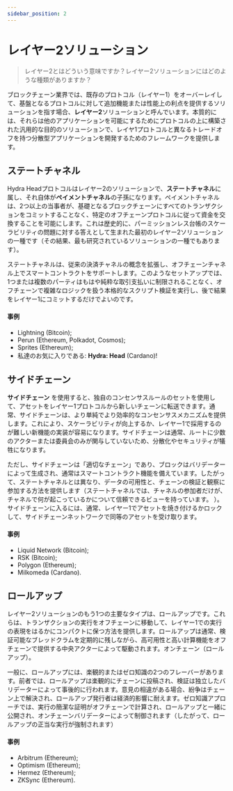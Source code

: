 ```yaml
---
sidebar_position: 2
---
```


# レイヤー2ソリューション

> レイヤー2とはどういう意味ですか？レイヤー2ソリューションにはどのような種類がありますか？

ブロックチェーン業界では、既存のプロトコル（レイヤー1）をオーバーレイして、基盤となるプロトコルに対して追加機能または性能上の利点を提供するソリューションを指す場合、**レイヤー2**ソリューションと呼んでいます。本質的には、それらは他のアプリケーションを可能にするためにプロトコルの上に構築された汎用的な目的のソリューションで、レイヤ1プロトコルと異なるトレードオフを持つ分散型アプリケーションを開発するためのフレームワークを提供します。

## ステートチャネル

Hydra Headプロトコルはレイヤー2のソリューションで、**ステートチャネル**に属し、それ自体が**ペイメントチャネル**の子孫になります。ペイメントチャネルは、2つ以上の当事者が、基礎となるブロックチェーンにすべてのトランザクションをコミットすることなく、特定のオフチェーンプロトコルに従って資金を交換することを可能にします。これは歴史的に、パーミッションレス台帳のスケーラビリティの問題に対する答えとして生まれた最初のレイヤー2ソリューションの一種です（その結果、最も研究されているソリューションの一種でもあります）。

ステートチャネルは、従来の決済チャネルの概念を拡張し、オフチェーンチャネル上でスマートコントラクトをサポートします。このようなセットアップでは、1つまたは複数のパーティはもはや純粋な取引支払いに制限されることなく、オフチェーンで複雑なロジックを扱う本格的なスクリプト検証を実行し、後で結果をレイヤー1にコミットするだけでよいのです。

#### 事例

- Lightning (Bitcoin);
- Perun (Ethereum, Polkadot, Cosmos);
- Sprites (Ethereum);
- 私達のお気に入りである: **Hydra: Head** (Cardano)!

## サイドチェーン

**サイドチェーン** を使用すると、独自のコンセンサスルールのセットを使用して、アセットをレイヤー1プロトコルから新しいチェーンに転送できます。通常、サイドチェーンは、より単純でより効率的なコンセンサスメカニズムを提供します。これにより、スケーラビリティが向上するか、レイヤー1で採用するのが難しい新機能の実装が容易になります。サイドチェーンは通常、ルートに少数のアクターまたは委員会のみが関与していないため、分散化やセキュリティが犠牲になります。

ただし、サイドチェーンは「適切なチェーン」であり、ブロックはバリデーターによって生成され、通常はスマートコントラクト機能を備えています。したがって、ステートチャネルとは異なり、データの可用性と、チェーンの検証と観察に参加する方法を提供します（ステートチャネルでは、チャネルの参加者だけが、チャネルで何が起こっているかについて信頼できるビューを持っています。 ）。サイドチェーンに入るには、通常、レイヤー1でアセットを焼き付けるかロックして、サイドチェーンネットワークで同等のアセットを受け取ります。

#### 事例

- Liquid Network (Bitcoin);
- RSK (Bitcoin);
- Polygon (Ethereum);
- Milkomeda (Cardano).

## ロールアップ

レイヤー2ソリューションのもう1つの主要なタイプは、ロールアップです。これらは、トランザクションの実行をオフチェーンに移動して、レイヤー1での実行の表現をはるかにコンパクトに保つ​​方法を提供します。ロールアップは通常、検証可能なブレッドクラムを定期的に残しながら、高可用性と高い計算機能をオフチェーンで提供する中央アクターによって駆動されます。オンチェーン（ロールアップ）。

一般に、ロールアップには、楽観的またはゼロ知識の2つのフレーバーがあります。前者では、ロールアップは楽観的にチェーンに投稿され、検証は独立したバリデーターによって事後的に行われます。意見の相違がある場合、紛争はチェーン上で解決され、ロールアップ発行者は経済的影響に耐えます。ゼロ知識アプローチでは、実行の簡潔な証明がオフチェーンで計算され、ロールアップと一緒に公開され、オンチェーンバリデーターによって制御されます（したがって、ロールアップの正当な実行が強制されます）

#### 事例

- Arbitrum (Ethereum);
- Optimism (Ethereum);
- Hermez (Ethereum);
- ZKSync (Ethereum).
